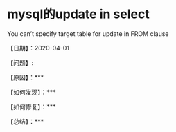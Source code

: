 # mysql的update in select
You can’t specify target table for update in FROM clause 

【日期】：2020-04-01

【问题】:

【原因】：***

【如何发现】：***

【如何修复】：***

【总结】：***
